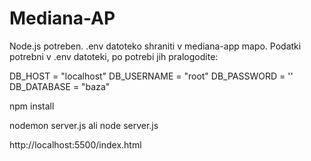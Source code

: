 # Mediana-AP
Node.js potreben.
.env datoteko shraniti v mediana-app mapo. 
Podatki potrebni v .env datoteki, po potrebi jih pralogodite:

DB_HOST = "localhost"
DB_USERNAME = "root"
DB_PASSWORD = ''
DB_DATABASE = "baza"

npm install

nodemon server.js
ali
node server.js

http://localhost:5500/index.html
